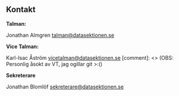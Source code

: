 ## Kontakt

**Talman:** 

Jonathan Almgren
[talman@datasektionen.se](mailto:talman@datasektionen.se)

**Vice Talman:**

Karl-Isac Åström
[vicetalman@datasektionen.se](mailto:vicetalman@datasektionen.se)
[comment]: <> (OBS: Personlig åsokt av VT, jag ogillar git >:()

**Sekreterare**

Jonathan Blomlöf
[sekreterare@datasektionen.se](mailto:sekreterare@datasektionen.se)

